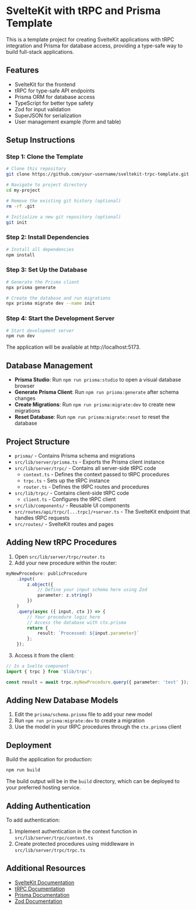 # SvelteKit with tRPC and Prisma Template

This is a template project for creating SvelteKit applications with tRPC integration and Prisma for database access, providing a type-safe way to build full-stack applications.

## Features

- SvelteKit for the frontend
- tRPC for type-safe API endpoints
- Prisma ORM for database access
- TypeScript for better type safety
- Zod for input validation
- SuperJSON for serialization
- User management example (form and table)

## Setup Instructions

### Step 1: Clone the Template

```bash
# Clone this repository
git clone https://github.com/your-username/sveltekit-trpc-template.git my-project

# Navigate to project directory
cd my-project

# Remove the existing git history (optional)
rm -rf .git

# Initialize a new git repository (optional)
git init
```

### Step 2: Install Dependencies

```bash
# Install all dependencies
npm install
```

### Step 3: Set Up the Database

```bash
# Generate the Prisma client
npx prisma generate

# Create the database and run migrations
npx prisma migrate dev --name init
```

### Step 4: Start the Development Server

```bash
# Start development server
npm run dev
```

The application will be available at http://localhost:5173.

## Database Management

- **Prisma Studio**: Run `npm run prisma:studio` to open a visual database browser
- **Generate Prisma Client**: Run `npm run prisma:generate` after schema changes
- **Create Migrations**: Run `npm run prisma:migrate:dev` to create new migrations
- **Reset Database**: Run `npm run prisma:migrate:reset` to reset the database

## Project Structure

- `prisma/` - Contains Prisma schema and migrations
- `src/lib/server/prisma.ts` - Exports the Prisma client instance
- `src/lib/server/trpc/` - Contains all server-side tRPC code
  - `context.ts` - Defines the context passed to tRPC procedures
  - `trpc.ts` - Sets up the tRPC instance
  - `router.ts` - Defines the tRPC routes and procedures
- `src/lib/trpc/` - Contains client-side tRPC code
  - `client.ts` - Configures the tRPC client
- `src/lib/components/` - Reusable UI components
- `src/routes/api/trpc/[...trpc]/+server.ts` - The SvelteKit endpoint that handles tRPC requests
- `src/routes/` - SvelteKit routes and pages

## Adding New tRPC Procedures

1. Open `src/lib/server/trpc/router.ts`
2. Add your new procedure within the router:

```typescript
myNewProcedure: publicProcedure
	.input(
		z.object({
			// Define your input schema here using Zod
			parameter: z.string()
		})
	)
	.query(async ({ input, ctx }) => {
		// Your procedure logic here
		// Access the database with ctx.prisma
		return {
			result: `Processed: ${input.parameter}`
		};
	});
```

3. Access it from the client:

```typescript
// In a Svelte component
import { trpc } from '$lib/trpc';

const result = await trpc.myNewProcedure.query({ parameter: 'test' });
```

## Adding New Database Models

1. Edit the `prisma/schema.prisma` file to add your new model
2. Run `npm run prisma:migrate:dev` to create a migration
3. Use the model in your tRPC procedures through the `ctx.prisma` client

## Deployment

Build the application for production:

```bash
npm run build
```

The build output will be in the `build` directory, which can be deployed to your preferred hosting service.

## Adding Authentication

To add authentication:

1. Implement authentication in the context function in `src/lib/server/trpc/context.ts`
2. Create protected procedures using middleware in `src/lib/server/trpc/trpc.ts`

## Additional Resources

- [SvelteKit Documentation](https://kit.svelte.dev/docs)
- [tRPC Documentation](https://trpc.io/docs)
- [Prisma Documentation](https://www.prisma.io/docs)
- [Zod Documentation](https://zod.dev/)
